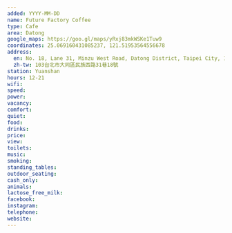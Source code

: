 ```yaml
---
added: YYYY-MM-DD
name: Future Factory Coffee
type: Cafe
area: Datong
google_maps: https://goo.gl/maps/yRxj83mkWSKe1Tuw9
coordinates: 25.069160431085237, 121.51953564556678
address:
  en: No. 18, Lane 31, Minzu West Road, Datong District, Taipei City, 103
  zh-tw: 103台北市大同區民族西路31巷18號
station: Yuanshan
hours: 12-21
wifi: 
speed: 
power: 
vacancy: 
comfort: 
quiet: 
food: 
drinks: 
price: 
view: 
toilets: 
music: 
smoking: 
standing_tables: 
outdoor_seating: 
cash_only: 
animals: 
lactose_free_milk: 
facebook: 
instagram: 
telephone: 
website: 
---
```

